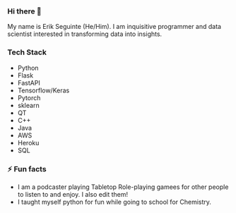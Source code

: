 ### Hi there 👋

<!--
**ErikSeguinte/ErikSeguinte** is a ✨ _special_ ✨ repository because its `README.md` (this file) appears on your GitHub profile.

Here are some ideas to get you started:

- 🔭 I’m currently working on ...
- 🌱 I’m currently learning ...
- 👯 I’m looking to collaborate on ...
- 🤔 I’m looking for help with ...
- 💬 Ask me about ...
- 📫 How to reach me: ...
- 😄 Pronouns: ...
- ⚡ Fun fact: ...
-->

My name is Erik Seguinte (He/Him). I am inquisitive programmer and data scientist interested in transforming data into insights.

### Tech Stack
- Python
- Flask
- FastAPI
- Tensorflow/Keras
- Pytorch
- sklearn
- QT
- C++
- Java
- AWS
- Heroku
- SQL

### ⚡ Fun facts
- I am a podcaster playing Tabletop Role-playing gamees for other people to listen to and enjoy. I also edit them!
- I taught myself python for fun while going to school for Chemistry.
 
